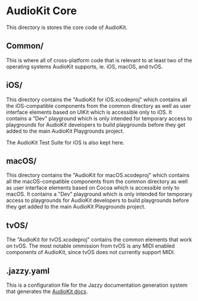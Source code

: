 # AudioKit Core

This directory is stores the core code of AudioKit. 

## Common/

This is where all of cross-platform code that is relevant to at least two of the operating systems AudioKit supports, ie. iOS, macOS, and tvOS.

## iOS/

This directory contains the "AudioKit for iOS.xcodeproj" which contains all the iOS-compatible components from the common directory as well as user interface elements based on UIKit which is accessible only to iOS.  It contains a "Dev" playground which is only intended for temporary access to playgrounds for AudioKit developers to build playgrounds before they get added to the main AudioKit Playgrounds project.

The AudioKit Test Suite for iOS is also kept here.

## macOS/

This directory contains the "AudioKit for macOS.xcodeproj" which contains all the macOS-compatible components from the common directory as well as user interface elements based on Cocoa which is accessible only to macOS.  It contains a "Dev" playground which is only intended for temporary access to playgrounds for AudioKit developers to build playgrounds before they get added to the main AudioKit Playgrounds project.

## tvOS/

The "AudioKit for tvOS.xcodeproj" contains the common elements that work on tvOS.  The most notable ommission from tvOS is any MIDI enabled components of AudioKit, since tvOS does not currently support MIDI.

## .jazzy.yaml

This is a configuration file for the Jazzy documentation generation system that generates the [AudioKit docs](http://audiokit.io/docs/).